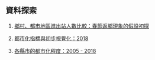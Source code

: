 ## 資料探索

1. [鄉村、都市地區進出站人數比較：春節返鄉現象的假設初探](./explore/)

1. [都市化指標與初步視覺化：2018](./urban_idx/)

1. [各縣市的都市化程度：2005 - 2018](./urbanizing/)
